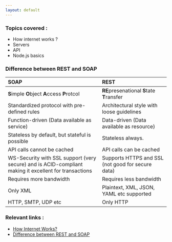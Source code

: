```yaml
---
layout: default
---
```


### Topics covered :

- How internet works ?
- Servers
- API
- Node.js basics

### Difference between REST and SOAP

|        **SOAP**                               |          **REST**                          |
|:----------------------------------------------|:-------------------------------------------|
| **S**imple **O**bject **A**ccess **P**rotcol  | **RE**presenational **S**tate **T**ransfer |
| Standardized protocol with pre-defined rules  | Architectural style with loose guidelines  |
| Function-driven (Data available as service)   | Data-driven (Data available as resource)   |
| Stateless by default, but stateful is possible| Stateless always.                          |
| API calls cannot be cached                    | API calls can be cached                    |
| WS-Security with SSL support (very secure) and is ACID-compliant making it excellent for transactions   | Supports HTTPS and SSL  (not good for secure data)                   |
| Requires more bandwidth                       | Requires less bandwidth                    |
| Only XML                                      | Plaintext, XML, JSON, YAML etc supported   |
| HTTP, SMTP, UDP etc                           | Only HTTP                                  |



### Relevant links :

- [How Internet Works?](https://www.youtube.com/watch?v=Dxcc6ycZ73M)
- [Difference between REST and SOAP](https://youtu.be/_fq8Ye8kodA)

